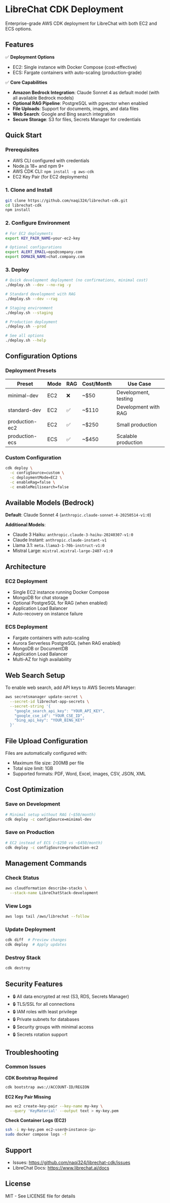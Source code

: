 # LibreChat CDK Deployment

Enterprise-grade AWS CDK deployment for LibreChat with both EC2 and ECS options.

## Features

✅ **Deployment Options**
- EC2: Single instance with Docker Compose (cost-effective)
- ECS: Fargate containers with auto-scaling (production-grade)

✅ **Core Capabilities**
- **Amazon Bedrock Integration**: Claude Sonnet 4 as default model (with all available Bedrock models)
- **Optional RAG Pipeline**: PostgreSQL with pgvector when enabled
- **File Uploads**: Support for documents, images, and data files
- **Web Search**: Google and Bing search integration
- **Secure Storage**: S3 for files, Secrets Manager for credentials

## Quick Start

### Prerequisites
- AWS CLI configured with credentials
- Node.js 18+ and npm 9+
- AWS CDK CLI: `npm install -g aws-cdk`
- EC2 Key Pair (for EC2 deployments)

### 1. Clone and Install
```bash
git clone https://github.com/naqi324/librechat-cdk.git
cd librechat-cdk
npm install
```

### 2. Configure Environment
```bash
# For EC2 deployments
export KEY_PAIR_NAME=your-ec2-key

# Optional configurations
export ALERT_EMAIL=ops@company.com
export DOMAIN_NAME=chat.company.com
```

### 3. Deploy

```bash
# Quick development deployment (no confirmations, minimal cost)
./deploy.sh --dev --no-rag -y

# Standard development with RAG
./deploy.sh --dev --rag

# Staging environment
./deploy.sh --staging

# Production deployment
./deploy.sh --prod

# See all options
./deploy.sh --help
```

## Configuration Options

### Deployment Presets

| Preset | Mode | RAG | Cost/Month | Use Case |
|--------|------|-----|------------|----------|
| minimal-dev | EC2 | ❌ | ~$50 | Development, testing |
| standard-dev | EC2 | ✅ | ~$110 | Development with RAG |
| production-ec2 | EC2 | ✅ | ~$250 | Small production |
| production-ecs | ECS | ✅ | ~$450 | Scalable production |

### Custom Configuration
```bash
cdk deploy \
  -c configSource=custom \
  -c deploymentMode=EC2 \
  -c enableRag=false \
  -c enableMeilisearch=false
```

## Available Models (Bedrock)

**Default**: Claude Sonnet 4 (`anthropic.claude-sonnet-4-20250514-v1:0`)

**Additional Models**:
- Claude 3 Haiku: `anthropic.claude-3-haiku-20240307-v1:0`
- Claude Instant: `anthropic.claude-instant-v1`
- Llama 3.1: `meta.llama3-1-70b-instruct-v1:0`
- Mistral Large: `mistral.mistral-large-2407-v1:0`

## Architecture

### EC2 Deployment
- Single EC2 instance running Docker Compose
- MongoDB for chat storage
- Optional PostgreSQL for RAG (when enabled)
- Application Load Balancer
- Auto-recovery on instance failure

### ECS Deployment
- Fargate containers with auto-scaling
- Aurora Serverless PostgreSQL (when RAG enabled)
- MongoDB or DocumentDB
- Application Load Balancer
- Multi-AZ for high availability

## Web Search Setup

To enable web search, add API keys to AWS Secrets Manager:

```bash
aws secretsmanager update-secret \
  --secret-id librechat-app-secrets \
  --secret-string '{
    "google_search_api_key": "YOUR_API_KEY",
    "google_cse_id": "YOUR_CSE_ID",
    "bing_api_key": "YOUR_BING_KEY"
  }'
```

## File Upload Configuration

Files are automatically configured with:
- Maximum file size: 200MB per file
- Total size limit: 1GB
- Supported formats: PDF, Word, Excel, images, CSV, JSON, XML

## Cost Optimization

### Save on Development
```bash
# Minimal setup without RAG (~$50/month)
cdk deploy -c configSource=minimal-dev
```

### Save on Production
```bash
# EC2 instead of ECS (~$250 vs ~$450/month)
cdk deploy -c configSource=production-ec2
```

## Management Commands

### Check Status
```bash
aws cloudformation describe-stacks \
  --stack-name LibreChatStack-development
```

### View Logs
```bash
aws logs tail /aws/librechat --follow
```

### Update Deployment
```bash
cdk diff  # Preview changes
cdk deploy  # Apply updates
```

### Destroy Stack
```bash
cdk destroy
```

## Security Features

- 🔒 All data encrypted at rest (S3, RDS, Secrets Manager)
- 🔒 TLS/SSL for all connections
- 🔒 IAM roles with least privilege
- 🔒 Private subnets for databases
- 🔒 Security groups with minimal access
- 🔒 Secrets rotation support

## Troubleshooting

### Common Issues

**CDK Bootstrap Required**
```bash
cdk bootstrap aws://ACCOUNT-ID/REGION
```

**EC2 Key Pair Missing**
```bash
aws ec2 create-key-pair --key-name my-key \
  --query 'KeyMaterial' --output text > my-key.pem
```

**Check Container Logs (EC2)**
```bash
ssh -i my-key.pem ec2-user@<instance-ip>
sudo docker compose logs -f
```

## Support

- Issues: https://github.com/naqi324/librechat-cdk/issues
- LibreChat Docs: https://www.librechat.ai/docs

## License

MIT - See LICENSE file for details